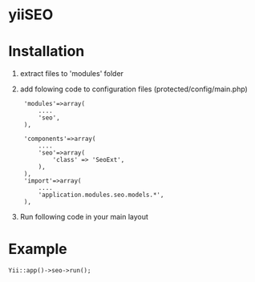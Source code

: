 yiiSEO
========

Installation
=========

1. extract files to 'modules' folder
2. add folowing code to configuration files (protected/config/main.php)

        'modules'=>array(
			....
			'seo',
		),
		
		'components'=>array(
			....
			'seo'=>array(
				'class' => 'SeoExt',
			),
		),
		'import'=>array(
			....
			'application.modules.seo.models.*',
		),
		
3. Run following code in your main layout


Example
====================

    Yii::app()->seo->run();